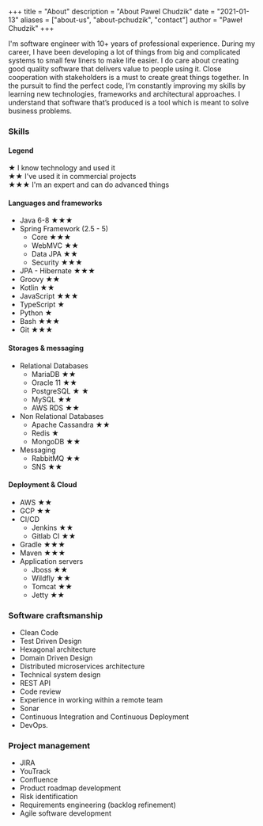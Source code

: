 +++ title = "About"
description = "About Pawel Chudzik"
date = "2021-01-13"
aliases = ["about-us", "about-pchudzik", "contact"]
author = "Paweł Chudzik"
+++

I'm software engineer with 10+ years of professional experience. During my career, I have been developing a lot of
things from big and complicated systems to small few liners to make life easier. I do care about creating good quality
software that delivers value to people using it. Close cooperation with stakeholders is a must to create great things
together. In the pursuit to find the perfect code, I’m constantly improving my skills by learning new technologies,
frameworks and architectural approaches. I understand that software that’s produced is a tool which is meant to solve
business problems.

### Skills
#### Legend
★ I know technology and used it  
★★ I've used it in commercial projects  
★★★  I'm an expert and can do advanced things

#### Languages and frameworks
* Java 6-8 ★★★
* Spring Framework (2.5 - 5)
  * Core ★★★
  * WebMVC ★★
  * Data JPA ★★
  * Security ★★★
* JPA - Hibernate ★★★
* Groovy ★★
* Kotlin ★★
* JavaScript ★★★
* TypeScript ★
* Python ★
* Bash ★★★
* Git ★★★

#### Storages & messaging
* Relational Databases
  * MariaDB ★★
  * Oracle 11 ★★
  * PostgreSQL ★ ★
  * MySQL ★★
  * AWS RDS ★★
* Non Relational Databases
  * Apache Cassandra ★★
  * Redis ★
  * MongoDB ★★
* Messaging
  * RabbitMQ ★★
  * SNS ★★
  
#### Deployment & Cloud
* AWS ★★
* GCP ★★
* CI/CD
  * Jenkins ★★
  * Gitlab CI ★★
* Gradle ★★★
* Maven ★★★
* Application servers
  * Jboss ★★
  * Wildfly ★★
  * Tomcat ★★
  * Jetty ★★

### Software craftsmanship
* Clean Code
* Test Driven Design
* Hexagonal architecture
* Domain Driven Design
* Distributed microservices architecture
* Technical system design
* REST API
* Code review
* Experience in working within a remote team
* Sonar
* Continuous Integration and Continuous Deployment
* DevOps.

### Project management
* JIRA
* YouTrack
* Confluence
* Product roadmap development
* Risk identification
* Requirements engineering (backlog refinement)
* Agile software development
